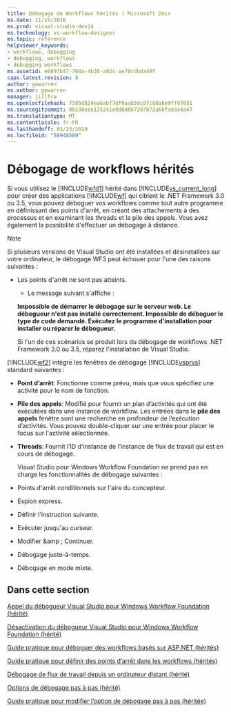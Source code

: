 ```yaml
---
title: Débogage de Workflows hérités | Microsoft Docs
ms.date: 11/15/2016
ms.prod: visual-studio-dev14
ms.technology: vs-workflow-designer
ms.topic: reference
helpviewer_keywords:
- workflows, debugging
- debugging, workflows
- debugging workflows
ms.assetid: e6097b47-760a-4b30-a92c-ae70cdbda49f
caps.latest.revision: 8
author: gewarren
ms.author: gewarren
manager: jillfra
ms.openlocfilehash: 7585d824ea6abf7df0aab5dc07c88abe9ff97081
ms.sourcegitcommit: 8b538eea125241e9d6d8b7297b72a66faa9a4a47
ms.translationtype: MT
ms.contentlocale: fr-FR
ms.lasthandoff: 01/23/2019
ms.locfileid: "58948589"
---
```

# <a name="debugging-legacy-workflows"></a>Débogage de workflows hérités
Si vous utilisez le [!INCLUDE[wfd1](../includes/wfd1-md.md)] hérité dans [!INCLUDE[vs_current_long](../includes/vs-current-long-md.md)] pour créer des applications [!INCLUDE[wf](../includes/wf-md.md)] qui ciblent le .NET Framework 3.0 ou 3.5, vous pouvez déboguer vos workflows comme tout autre programme en définissant des points d'arrêt, en créant des attachements à des processus et en examinant les threads et la pile des appels. Vous avez également la possibilité d'effectuer un débogage à distance.  
  
> [!NOTE]
>  Si plusieurs versions de Visual Studio ont été installées et désinstallées sur votre ordinateur, le débogage WF3 peut échouer pour l'une des raisons suivantes :  
> 
> - Les points d'arrêt ne sont pas atteints.  
>   -   Le message suivant s'affiche :  
> 
>   **Impossible de démarrer le débogage sur le serveur web. Le débogueur n'est pas installé correctement.  Impossible de déboguer le type de code demandé.  Exécutez le programme d’installation pour installer ou réparer le débogueur.**  
> 
>   Si l'un de ces scénarios se produit lors du débogage de workflows .NET Framework 3.0 ou 3.5, réparez l'installation de Visual Studio.  
  
 [!INCLUDE[wf2](../includes/wf2-md.md)] intègre les fenêtres de débogage [!INCLUDE[vsprvs](../includes/vsprvs-md.md)] standard suivantes :  
  
- **Point d’arrêt**: Fonctionne comme prévu, mais que vous spécifiez une activité pour le nom de fonction.  
  
- **Pile des appels**: Modifié pour fournir un plan d’activités qui ont été exécutées dans une instance de workflow. Les entrées dans le **pile des appels** fenêtre sont une recherche en profondeur de l’exécution d’activités. Vous pouvez double-cliquer sur une entrée pour placer le focus sur l'activité sélectionnée.  
  
- **Threads**: Fournit l’ID d’instance de l’instance de flux de travail qui est en cours de débogage.  
  
  Visual Studio pour Windows Workflow Foundation ne prend pas en charge les fonctionnalités de débogage suivantes :  
  
- Points d'arrêt conditionnels sur l'aire du concepteur.  
  
- Espion express.  
  
- Définir l'instruction suivante.  
  
- Exécuter jusqu'au curseur.  
  
- Modifier &amp;amp ; Continuer.  
  
- Débogage juste-à-temps.  
  
- Débogage en mode mixte.  
  
## <a name="in-this-section"></a>Dans cette section  
 [Appel du débogueur Visual Studio pour Windows Workflow Foundation (hérité)](../workflow-designer/invoking-the-visual-studio-debugger-for-windows-workflow-foundation-legacy.md)  
  
 [Désactivation du débogueur Visual Studio pour Windows Workflow Foundation (hérité)](../workflow-designer/disabling-the-visual-studio-debugger-for-windows-workflow-foundation-legacy.md)  
  
 [Guide pratique pour déboguer des workflows basés sur ASP.NET (hérités)](../workflow-designer/how-to-debug-aspnet-based-workflows-legacy.md)  
  
 [Guide pratique pour définir des points d’arrêt dans les workflows (hérités)](../workflow-designer/how-to-set-breakpoints-in-workflows-legacy.md)  
  
 [Débogage de flux de travail depuis un ordinateur distant (hérité)](../workflow-designer/debugging-workflows-from-a-remote-computer-legacy.md)  
  
 [Options de débogage pas à pas (hérité)](../workflow-designer/debug-stepping-options-legacy.md)  
  
 [Guide pratique pour modifier l’option de débogage pas à pas (héritée)](../workflow-designer/how-to-change-the-debug-stepping-option-legacy.md)